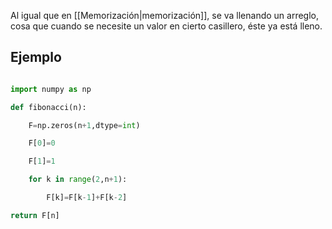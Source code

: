 
Al igual que en [[Memorización|memorización]], se va llenando un arreglo, cosa que cuando se necesite un valor en cierto casillero, éste ya está lleno. 

## Ejemplo 

```python 

import numpy as np

def fibonacci(n):

	F=np.zeros(n+1,dtype=int)

	F[0]=0

	F[1]=1

	for k in range(2,n+1):

		F[k]=F[k-1]+F[k-2]

return F[n]
```
